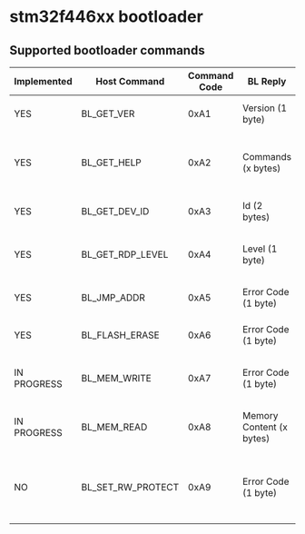 # stm32f446xx bootloader

## Supported bootloader commands
| Implemented | Host Command      | Command Code | BL Reply                 | Description                                              |
| ----------- | ----------------- | ------------ | ------------------------ | -------------------------------------------------------- |
| YES         | BL_GET_VER        | 0xA1         | Version (1 byte)         | Get the bootloader version                               |
| YES         | BL_GET_HELP       | 0xA2         | Commands (x bytes)       | Get all commands supported by the bootloader             |
| YES         | BL_GET_DEV_ID     | 0xA3         | Id (2 bytes)             | Get device identification number                         |
| YES         | BL_GET_RDP_LEVEL  | 0xA4         | Level (1 byte)           | Get FLASH read protection level                          |
| YES         | BL_JMP_ADDR       | 0xA5         | Error Code (1 byte)      | Jump to specified address                                |
| YES         | BL_FLASH_ERASE    | 0xA6         | Error Code (1 byte)      | Erase sector(s) of the FLASH                             |
| IN PROGRESS | BL_MEM_WRITE      | 0xA7         | Error Code (1 byte)      | Write to FLASH memory of the MCU                         |
| IN PROGRESS | BL_MEM_READ       | 0xA8         | Memory Content (x bytes) | Read from FLASH memory of the MCU                        |
| NO          | BL_SET_RW_PROTECT | 0xA9         | Error Code (1 byte)      | Enable or disable read/write protection of FLASH sectors |
